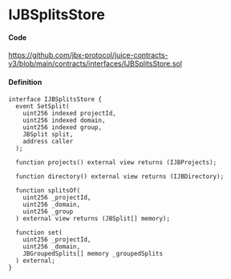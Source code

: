 # IJBSplitsStore

#### Code

https://github.com/jbx-protocol/juice-contracts-v3/blob/main/contracts/interfaces/IJBSplitsStore.sol

#### Definition

```
interface IJBSplitsStore {
  event SetSplit(
    uint256 indexed projectId,
    uint256 indexed domain,
    uint256 indexed group,
    JBSplit split,
    address caller
  );

  function projects() external view returns (IJBProjects);

  function directory() external view returns (IJBDirectory);

  function splitsOf(
    uint256 _projectId,
    uint256 _domain,
    uint256 _group
  ) external view returns (JBSplit[] memory);

  function set(
    uint256 _projectId,
    uint256 _domain,
    JBGroupedSplits[] memory _groupedSplits
  ) external;
}
```
